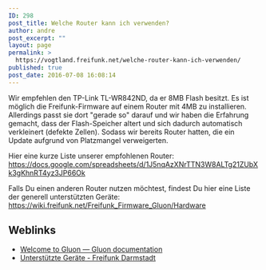 ```yaml
---
ID: 298
post_title: Welche Router kann ich verwenden?
author: andre
post_excerpt: ""
layout: page
permalink: >
  https://vogtland.freifunk.net/welche-router-kann-ich-verwenden/
published: true
post_date: 2016-07-08 16:08:14
---
```

Wir empfehlen den TP-Link TL-WR842ND, da er 8MB Flash besitzt. Es ist möglich die Freifunk-Firmware auf einem Router mit 4MB zu installieren. Allerdings passt sie dort "gerade so" darauf und wir haben die Erfahrung gemacht, dass der Flash-Speicher altert und sich dadurch automatisch verkleinert (defekte Zellen). Sodass wir bereits Router hatten, die ein Update aufgrund von Platzmangel verweigerten.

Hier eine kurze Liste unserer empfohlenen Router:  
<a href="https://docs.google.com/spreadsheets/d/1J5nqAzXNrTTN3W8ALTg21ZUbXk3gKhnRT4yz3JP66Ok" target="_blank">https://docs.google.com/spreadsheets/d/1J5nqAzXNrTTN3W8ALTg21ZUbXk3gKhnRT4yz3JP66Ok</a>

Falls Du einen anderen Router nutzen möchtest, findest Du hier eine Liste der generell unterstützten Geräte:  
<a href="https://wiki.freifunk.net/Freifunk_Firmware_Gluon/Hardware" target="_blank">https://wiki.freifunk.net/Freifunk_Firmware_Gluon/Hardware</a><section> 

## Weblinks

*   <a href="https://gluon.readthedocs.io/en/latest/index.html#supported-devices-architectures" rel="noopener">Welcome to Gluon — Gluon documentation</a>
*   <a href="https://darmstadt.freifunk.net/mitmachen/unterstuetzte-geraete/" rel="noopener">Unterstützte Geräte - Freifunk Darmstadt</a></section>